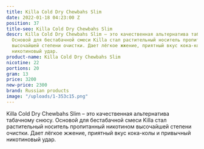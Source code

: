 ```yaml
---
title: Killa Cold Dry Chewbahs Slim
date: 2022-01-18 04:23:00 Z
position: 37
title-seo: Killa Cold Dry Chewbahs Slim
descr: Killa Cold Dry Chewbahs Slim – это качественная альтернатива табачному снюсу.
  Основой для бестабачной смеси Killa стал растительный носитель пропитанный никотином
  высочайшей степени очистки. Дает лёгкое жжение, приятный вкус кока-колы и привычный
  никотиновый удар.
product-name: Killa Cold Dry Chewbahs Slim
nicotine: 22
portions: 20
gram: 13
price: 3200
new-price: 2300
brand: Russian products
image: "/uploads/1-353c15.png"
---
```


Killa Cold Dry Chewbahs Slim – это качественная альтернатива табачному снюсу. Основой для бестабачной смеси Killa стал растительный носитель пропитанный никотином высочайшей степени очистки. Дает лёгкое жжение, приятный вкус кока-колы и привычный никотиновый удар.